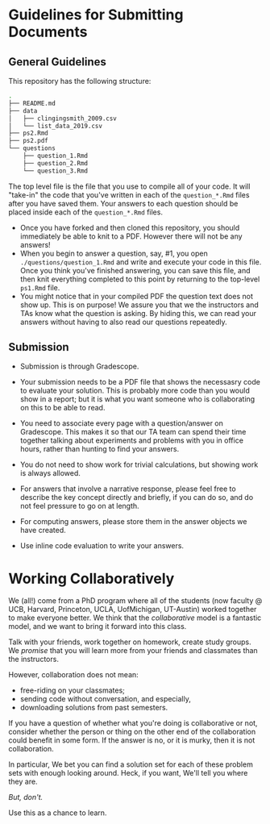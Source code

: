 # Guidelines for Submitting Documents

## General Guidelines

This repository has the following structure: 

``` bash
.
├── README.md
├── data
│   ├── clingingsmith_2009.csv
│   └── list_data_2019.csv
├── ps2.Rmd
├── ps2.pdf
└── questions
    ├── question_1.Rmd
    ├── question_2.Rmd
    └── question_3.Rmd
```

The top level file is the file that you use to compile all of your code. It will "take-in" the code that you've written in each of the `question_*.Rmd` files after you have saved them. Your answers to each question should be placed inside each of the `question_*.Rmd` files. 

- Once you have forked and then cloned this repository, you should immediately be able to knit to a PDF. However there will not be any answers!
- When you begin to answer a question, say, #1, you open `./questions/question_1.Rmd` and write and execute your code in this file. Once you think you've finished answering, you can save this file, and then knit everything completed to this point by returning to the top-level `ps1.Rmd` file. 
- You might notice that in your compiled PDF the question text does not show up. This is on purpose! We assure you that we the instructors and TAs know what the question is asking. By hiding this, we can read your answers without having to also read our questions repeatedly. 

## Submission

- Submission is through Gradescope.
- Your submission needs to be a PDF file that shows the necessasry code to evaluate your solution. This is probably more code than you would show in a report; but it is what you want someone who is collaborating on this to be able to read. 
- You need to associate every page with a question/answer on Gradescope. This makes it so that our TA team can spend their time together talking about experiments and problems with you in office hours, rather than hunting to find your answers.
  
- You do not need to show work for trivial calculations, but showing work is always allowed.
- For answers that involve a narrative response, please feel free to describe the key concept directly and briefly, if you can do so, and do not feel pressure to go on at length.
- For computing answers, please store them in the answer objects we have created. 
- Use inline code evaluation to write your answers.

# Working Collaboratively

We (all!) come from a PhD program where all of the students (now
faculty @ UCB, Harvard, Princeton, UCLA, UofMichigan, UT-Austin)
worked together to make everyone better. We think that the
*collaborative* model  is a fantastic model, and we want to bring it
forward into this class. 

Talk with your friends, work together on
homework, create study groups. We _promise_ that you will learn more
from your friends and classmates than the instructors.

However, collaboration does not mean:

- free-riding on your classmates;
- sending code without conversation, and especially, 
- downloading solutions from past semesters.

If you have a question of whether what you're doing is collaborative
or not, consider whether the person or thing on the other end of the
collaboration could benefit in some form. If the answer is no, or it
is murky, then it is not collaboration. 

In particular, We bet you can find a solution set for each of these
problem sets with enough looking around. Heck, if you want, We'll tell
you where they are.

*But, don't.*

Use this as a chance to learn. 

